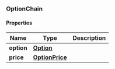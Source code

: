 

[//]: # (CLASS:OptionChain)

[//]: # (KIND:object)

### OptionChain

#### Properties

[//]: # (START_DEFINITION)

Name | Type | Description
------------ | ------------- | -------------
**option** | [**Option**](Option.md) |  &nbsp;
**price** | [**OptionPrice**](OptionPrice.md) |  &nbsp;

[//]: # (END_DEFINITION)


[//]: # (CONTAINED_CLASS:Option)


[//]: # (CONTAINED_CLASS:OptionPrice)



